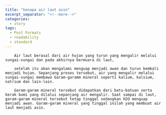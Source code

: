 ```yaml
---
title: "kenapa air laut asin"
excerpt_separator: "<!--more-->"
categories:
  - story 
tags:
  - Post Formats
  - readability
  - standard
---
```


 		Air laut berasal dari air hujan yang turun yang mengalir melalui sungai-sungai dan pada akhirnya bermuara di laut,

		setelah itu akan mengalami menguap menjadi awan dan turun kembali menjadi hujan. Sepanjang proses tersebut, air yang mengalir melalui sungai-sungai membawa Garam-garamm mineral seperti kalium, kalsium, natrium dan lain-lain.

		Garam-garam mineral tersebut didapatkan dari batu-batuan serta kerak bumi yang dilalui sepanjang air mengalir. Saat sampai di laut, garam-garam mineral tersebut tetap tinggal sedangkan H2O menguap menjadi awan. Garam-garam mineral yang tinggal inilah yang membuat air laut menjadi asin.
 		